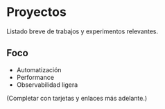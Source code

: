# Proyectos

Listado breve de trabajos y experimentos relevantes.

## Foco
- Automatización
- Performance
- Observabilidad ligera

(Completar con tarjetas y enlaces más adelante.)
